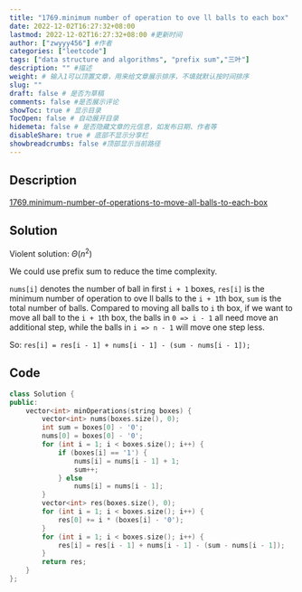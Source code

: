 ```yaml
---
title: "1769.minimum number of operation to ove ll balls to each box"
date: 2022-12-02T16:27:32+08:00
lastmod: 2022-12-02T16:27:32+08:00 #更新时间
author: ["zwyyy456"] #作者
categories: ["leetcode"]
tags: ["data structure and algorithms", "prefix sum","三叶"]
description: "" #描述
weight: # 输入1可以顶置文章，用来给文章展示排序，不填就默认按时间排序
slug: ""
draft: false # 是否为草稿
comments: false #是否展示评论
showToc: true # 显示目录
TocOpen: false # 自动展开目录
hidemeta: false # 是否隐藏文章的元信息，如发布日期、作者等
disableShare: true # 底部不显示分享栏
showbreadcrumbs: false #顶部显示当前路径
---
```

## Description
[1769.minimum-number-of-operations-to-move-all-balls-to-each-box](https://leetcode.com/problems/minimum-number-of-operations-to-move-all-balls-to-each-box/)

## Solution
Violent solution: $\Theta(n^2)$

We could use prefix sum to reduce the time complexity.

`nums[i]` denotes the number of ball in first `i + 1` boxes, `res[i]` is the minimum number of operation to ove ll balls to the `i + 1`th box, `sum` is the total number of balls. Compared to moving all balls to `i` th box, if we want to move all ball to the `i + 1`th box, the balls in `0 => i - 1` all need move an additional step, while the balls in `i => n - 1` will move one step less.

So: `res[i] = res[i - 1] + nums[i - 1] - (sum - nums[i - 1]);`

## Code
```cpp
class Solution {
public:
    vector<int> minOperations(string boxes) {
        vector<int> nums(boxes.size(), 0);
        int sum = boxes[0] - '0';
        nums[0] = boxes[0] - '0';
        for (int i = 1; i < boxes.size(); i++) {
            if (boxes[i] == '1') {
                nums[i] = nums[i - 1] + 1;
                sum++;
            } else
                nums[i] = nums[i - 1];
        }
        vector<int> res(boxes.size(), 0);
        for (int i = 1; i < boxes.size(); i++) {
            res[0] += i * (boxes[i] - '0');
        }
        for (int i = 1; i < boxes.size(); i++) {
            res[i] = res[i - 1] + nums[i - 1] - (sum - nums[i - 1]);
        }
        return res;
    }
};
```


